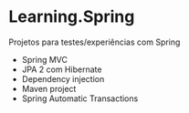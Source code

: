 # Learning.Spring
Projetos para testes/experiências com Spring
<ul>
  <li>Spring MVC</li>
  <li>JPA 2 com Hibernate</li>
  <li>Dependency injection</li>
  <li>Maven project</li>
  <li>Spring Automatic Transactions</li>
</ul>
